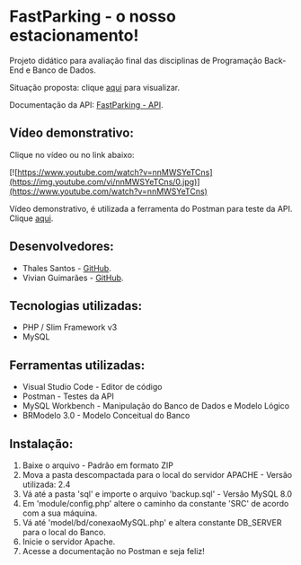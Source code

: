 # FastParking - o nosso estacionamento!

<p>Projeto didático para avaliação final das disciplinas de Programação Back-End e Banco de Dados.</p>
<p>Situação proposta: clique <a href="https://drive.google.com/file/d/1jgq9LnjaaRcYqNkKb-qTChYUCX8PYdmd/view?usp=sharing">aqui</a> para visualizar.</p>
<p>Documentação da API: <a href="https://documenter.getpostman.com/view/18027456/Uz5NitA7">FastParking - API</a>.</p>

## Vídeo demonstrativo:

<p>Clique no vídeo ou no link abaixo:</p>

[![https://www.youtube.com/watch?v=nnMWSYeTCns](https://img.youtube.com/vi/nnMWSYeTCns/0.jpg)](https://www.youtube.com/watch?v=nnMWSYeTCns)

<p>Vídeo demonstrativo, é utilizada a ferramenta do Postman para teste da API. Clique <a href="https://www.youtube.com/watch?v=nnMWSYeTCns">aqui</a>.</p>

## Desenvolvedores:

<ul>
  <li>Thales Santos - <a href="https://github.com/ThSantos-Dev">GitHub</a>.</li>
  <li>Vivian Guimarães - <a href="https://github.com/ViviGuimaraes">GitHub</a>.</li>
</ul>

## Tecnologias utilizadas:

<ul>
  <li>PHP / Slim Framework v3</li>
  <li>MySQL</li>
</ul>

## Ferramentas utilizadas:

<ul>
  <li>Visual Studio Code - Editor de código</li>
  <li>Postman - Testes da API</li>
  <li>MySQL Workbench - Manipulação do Banco de Dados e Modelo Lógico</li>
  <li>BRModelo 3.0 - Modelo Conceitual do Banco</li>
</ul>

## Instalação:

<ol>
   <li>Baixe o arquivo - Padrão em formato ZIP</li>
   <li>Mova a pasta descompactada para o local do servidor APACHE - Versão utilizada: 2.4</li>
   <li>Vá até a pasta 'sql' e importe o arquivo 'backup.sql' - Versão MySQL 8.0</li>
   <li>Em 'module/config.php' altere o caminho da constante 'SRC' de acordo com a sua máquina.</li>
   <li>Vá até 'model/bd/conexaoMySQL.php' e altera constante DB_SERVER para o local do Banco.</li>
   <li>Inicie o servidor Apache.</li>
   <li>Acesse a documentação no Postman e seja feliz!</li>
</ol>
